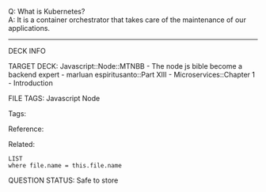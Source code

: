 Q: What is Kubernetes?  
A: It is a container orchestrator that takes care of the maintenance of our applications.
<!--ID: 1690389246716-->

---

DECK INFO

TARGET DECK: Javascript::Node::MTNBB - The node js bible become a backend expert - marluan espiritusanto::Part XIII - Microservices::Chapter 1 - Introduction

FILE TAGS: Javascript Node

Tags:

Reference:

Related:

```dataview
LIST
where file.name = this.file.name
```

QUESTION STATUS: Safe to store